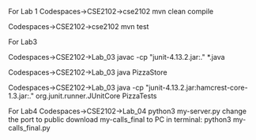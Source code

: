 For Lab 1 
Codespaces->CSE2102->cse2102 mvn clean compile

Codespaces->CSE2102->cse2102 mvn test 


For Lab3 

Codespaces->CSE2102->Lab_03 javac -cp "junit-4.13.2.jar:." *.java

Codespaces->CSE2102->Lab_03 java PizzaStore

Codespaces->CSE2102->Lab_03 java -cp "junit-4.13.2.jar:hamcrest-core-1.3.jar:." org.junit.runner.JUnitCore PizzaTests

For Lab4
Codespaces->CSE2102->Lab_04 python3 my-server.py
change the port to public 
download my-calls_final to PC
in terminal: 
python3 my-calls_final.py

